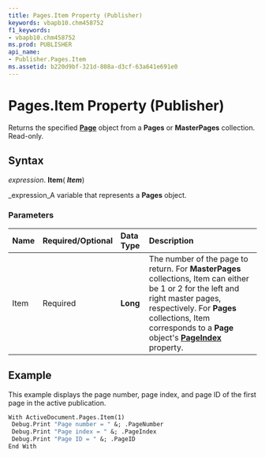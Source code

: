 ```yaml
---
title: Pages.Item Property (Publisher)
keywords: vbapb10.chm458752
f1_keywords:
- vbapb10.chm458752
ms.prod: PUBLISHER
api_name:
- Publisher.Pages.Item
ms.assetid: b220d9bf-321d-808a-d3cf-63a641e691e0
---
```



# Pages.Item Property (Publisher)

Returns the specified  **[Page](page-object-publisher.md)** object from a **Pages** or **MasterPages** collection. Read-only.


## Syntax

 _expression_. **Item**( **_Item_**)

 _expression_A variable that represents a  **Pages** object.


### Parameters



|**Name**|**Required/Optional**|**Data Type**|**Description**|
|:-----|:-----|:-----|:-----|
|Item|Required| **Long**|The number of the page to return. For  **MasterPages** collections, Item can either be 1 or 2 for the left and right master pages, respectively. For **Pages** collections, Item corresponds to a **Page** object's **[PageIndex](page-pageindex-property-publisher.md)** property.|

## Example

This example displays the page number, page index, and page ID of the first page in the active publication.


```vb
With ActiveDocument.Pages.Item(1) 
 Debug.Print "Page number = " &; .PageNumber 
 Debug.Print "Page index = " &; .PageIndex 
 Debug.Print "Page ID = " &; .PageID 
End With
```


